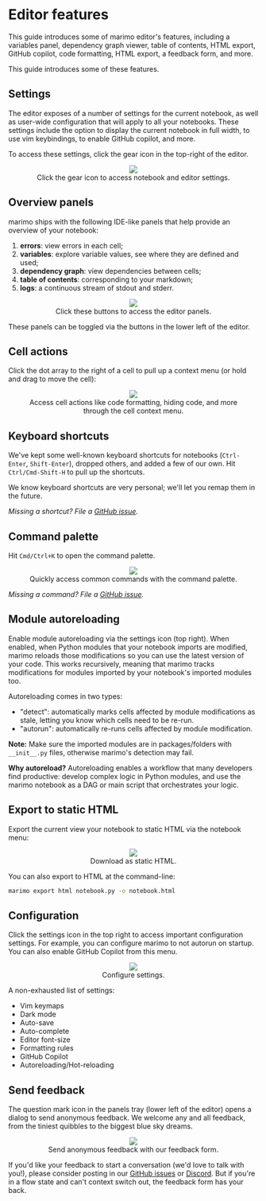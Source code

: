 # Editor features

This guide introduces some of marimo editor's features, including
a variables panel, dependency graph viewer, table of contents, HTML export,
GitHub copilot, code formatting, HTML export, a feedback form, and more.

This guide introduces some of these features.

## Settings

The editor exposes of a number of settings for the current notebook,
as well as user-wide configuration that will apply to all your notebooks.
These settings include the option to display the current notebook in
full width, to use vim keybindings, to enable GitHub copilot, and more.

To access these settings, click the gear icon in the top-right of the editor.

<div align="center">
<figure>
<img src="/_static/docs-settings.png"/>
<figcaption>Click the gear icon to access notebook and editor settings.</figcaption>
</figure>
</div>


## Overview panels

marimo ships with the following IDE-like panels that help provide an overview
of your notebook:

1. **errors**: view errors in each cell;
2. **variables**: explore variable values, see where they are defined and used;
3. **dependency graph**: view dependencies between cells;
4. **table of contents**: corresponding to your markdown;
5. **logs**: a continuous stream of stdout and stderr.

<div align="center">
<figure>
<img src="/_static/docs-panel-icons.png"/>
<figcaption>Click these buttons to access the editor panels.</figcaption>
</figure>
</div>

These panels can be toggled via the buttons in the lower left of the editor.

## Cell actions

Click the dot array to the right of a cell to pull up a context menu (or hold
and drag to move the cell):

<div align="center">
<figure>
<img src="/_static/docs-cell-actions.png"/>
<figcaption>Access cell actions like code formatting, hiding code, and more
through the cell context menu.</figcaption>
</figure>
</div>

## Keyboard shortcuts

We've kept some well-known keyboard shortcuts for notebooks (`Ctrl-Enter`,
`Shift-Enter`), dropped others, and added a few of our own. Hit
`Ctrl/Cmd-Shift-H` to pull up the shortcuts.

We know keyboard shortcuts are very personal; we'll let you remap them in the
future.

_Missing a shortcut? File a
[GitHub issue](https://github.com/marimo-team/marimo/issues)._

## Command palette

Hit `Cmd/Ctrl+K` to open the command palette.

<div align="center">
<figure>
<img src="/_static/docs-command-palette.png"/>
<figcaption>Quickly access common commands with the command palette.</figcaption>
</figure>
</div>

_Missing a command? File a
[GitHub issue](https://github.com/marimo-team/marimo/issues)._

## Module autoreloading

Enable module autoreloading via the settings icon (top right). When enabled,
when Python modules that your notebook imports are modified, marimo reloads
those modifications so you can use the latest version of your code. This works
recursively, meaning that marimo tracks modifications for modules imported
by your notebook's imported modules too.

Autoreloading comes in two types:

- "detect": automatically marks cells affected by module
  modifications as stale, letting you know which cells need to be re-run.
- "autorun": automatically re-runs cells affected by module modification.

**Note:** Make sure the imported modules are in packages/folders with
`__init__.py` files, otherwise marimo's detection may fail.

**Why autoreload?** Autoreloading enables a workflow that many developers find
productive: develop complex logic in Python modules, and use the marimo
notebook as a DAG or main script that orchestrates your logic.

## Export to static HTML

Export the current view your notebook to static HTML via the notebook
menu:

<div align="center">
<figure>
<img src="/_static/docs-html-export.png"/>
<figcaption>Download as static HTML.</figcaption>
</figure>
</div>

You can also export to HTML at the command-line:

```bash
marimo export html notebook.py -o notebook.html
```


## Configuration

Click the settings icon in the top right to access important configuration
settings. For example, you can configure marimo to not autorun on startup.
You can also enable GitHub Copilot from this menu.

<div align="center">
<figure>
<img src="/_static/docs-user-config.png"/>
<figcaption>Configure settings.</figcaption>
</figure>
</div>

A non-exhausted list of settings:

- Vim keymaps
- Dark mode
- Auto-save
- Auto-complete
- Editor font-size
- Formatting rules
- GitHub Copilot
- Autoreloading/Hot-reloading

## Send feedback

The question mark icon in the panels tray (lower left of the editor) opens a
dialog to send anonymous feedback. We welcome any and all feedback, from the
tiniest quibbles to the biggest blue sky dreams.

<div align="center">
<figure>
<img src="/_static/docs-feedback-form.png"/>
<figcaption>Send anonymous feedback with our feedback form.</figcaption>
</figure>
</div>

If you'd like your feedback to start a conversation (we'd love to talk with
you!), please consider posting in our [GitHub
issues](https://github.com/marimo-team/marimo/issues) or
[Discord](https://discord.gg/JE7nhX6mD8). But if you're in a flow state and
can't context switch out, the feedback form has your back.
